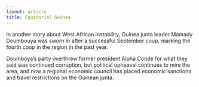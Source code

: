 ```yaml
---
layout: article
title: Equitorial Guinea
---
```


In another story about West African instability, Guinea junta leader Mamady Doumbouya was sworn in after a successful September coup, marking the fourth coup in the region in the past year.

Doumboya’s party overthrew former president Alpha Conde for what they said was continued corruption, but political upheaval continues to mire the area, and now a regional economic council has placed economic sanctions and travel restrictions on the Guinean junta.
